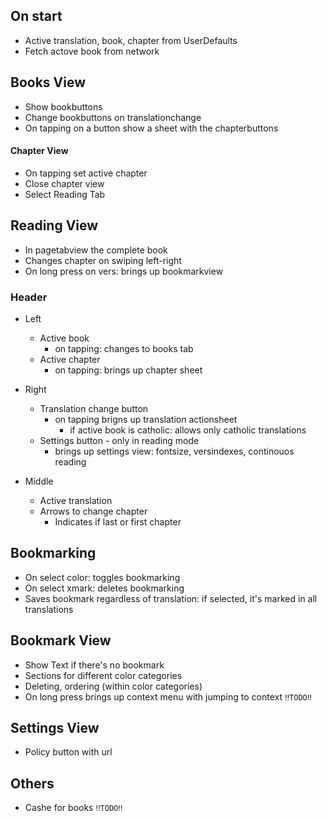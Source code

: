 ## On start
- Active translation, book, chapter from UserDefaults
- Fetch actove book from network

## Books View
- Show bookbuttons
- Change bookbuttons on translationchange
- On tapping on a button show a sheet with the chapterbuttons

#### Chapter View
- On tapping set active chapter
- Close chapter view
- Select Reading Tab


## Reading View
- In pagetabview the complete book
- Changes chapter on swiping left-right
- On long press on vers: brings up bookmarkview 

### Header
- Left
	- Active book
		- on tapping: changes to books tab
	- Active chapter
		- on tapping: brings up chapter sheet
- Right
	- Translation change button
		- on tapping brigns up translation actionsheet
			- if active book is catholic: allows only catholic translations
	- Settings button - only in reading mode
		- brings up settings view: fontsize, versindexes, continouos reading 

- Middle
	- Active translation
	- Arrows to change chapter
		- Indicates if last or first chapter

## Bookmarking
- On select color: toggles bookmarking
- On select xmark: deletes bookmarking
- Saves bookmark regardless of translation: if selected, it's marked in all translations

## Bookmark View
- Show Text if there's no bookmark
- Sections for different color categories
- Deleting, ordering (within color categories)
- On long press brings up context menu with jumping to context `‼️TODO‼️`

## Settings View
- Policy button with url 

## Others
- Cashe for books `‼️TODO‼️`
